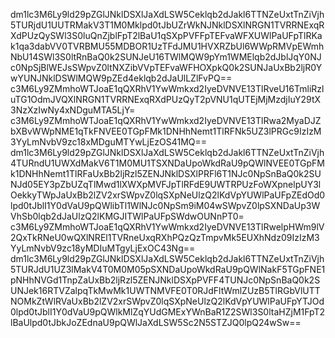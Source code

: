 dm1lc3M6Ly9ld29pZGlJNklDSXlJaXdLSW5Ceklqb2dJakl6TTNZeUxtTnZiVjh5TURjdU1UUTRMakV3T1M0Mklpd0tJbUZrWkNJNklDSXlNRGN1TVRRNExqRXdPUzQySWl3S0luQnZjblFpT2lBaU1qSXpPVFFpTEFvaWFXUWlPaUFpTlRKak1qa3dabVV0TVRBMU55MDBOR1UzTFdJMU1HVXRZbUl6WWpRMVpEWmhNbU14SWl3S0ltRnBaQ0k2SUNJeU16TWlMQW9pYm1WMElqb2dJblJqY0NJc0NpSjBlWEJsSWpvZ0ltNXZibVVpTEFvaWFHOXpkQ0k2SUNJaUxBb2ljR0YwYUNJNklDSWlMQW9pZEd4eklqb2dJaUlLZlFvPQ==
c3M6Ly9ZMmhoWTJoaE1qQXRhV1YwWmkxd2IyeDVNVE13TlRveU16TmliRzluTG1OdmJVQXlNRGN1TVRRNExqRXdPUzQyT2pVNU1qUTEjMjMzdjIuY29tX3NzXzIwNy4xNDguMTA5LjY=
c3M6Ly9ZMmhoWTJoaE1qQXRhV1YwWmkxd2IyeDVNVE13TlRwa2MyaDJZbXBvWWpNME1qTkFNVEE0TGpFMk1DNHhNemt1TlRFNk5UZ3lPRGc9IzIzM3YyLmNvbV9zc18xMDguMTYwLjEzOS41MQ==
dm1lc3M6Ly9ld29pZGlJNklDSXlJaXdLSW5Ceklqb2dJakl6TTNZeUxtTnZiVjh4TURndU1UWXdMakV6T1M0MU1TSXNDaUpoWkdRaU9pQWlNVEE0TGpFMk1DNHhNemt1TlRFaUxBb2ljRzl5ZENJNklDSXlPRFl6T1NJc0NpSnBaQ0k2SUNJd05EY3pZbUZqTlMwd1lXWXpMVFJpTlRFdE9UWTRPUzFoWXpnelpUY3lOekkyTWpJaUxBb2lZV2xrSWpvZ0lqSXpNeUlzQ2lKdVpYUWlPaUFpZEdOd0lpd0tJblI1Y0dVaU9pQWlibTl1WlNJc0NpSm9iM04wSWpvZ0lpSXNDaUp3WVhSb0lqb2dJaUlzQ2lKMGJITWlPaUFpSWdwOUNnPT0=
c3M6Ly9ZMmhoWTJoaE1qQXRhV1YwWmkxd2IyeDVNVE13TlRwelpHWm9lV2QxTkRNeU0wQXlNREl1TVRneUxqRXhPQzQzTmpvMk5EUXhNdz09IzIzM3YyLmNvbV9zc18yMDIuMTgyLjExOC43Ng==
dm1lc3M6Ly9ld29pZGlJNklDSXlJaXdLSW5Ceklqb2dJakl6TTNZeUxtTnZiVjh5TURJdU1UZ3lMakV4T0M0M05pSXNDaUpoWkdRaU9pQWlNakF5TGpFNE1pNHhNVGd1TnpZaUxBb2ljRzl5ZENJNklDSXpPVFF4TUNJc0NpSnBaQ0k2SUNJek16RTVZalpqTkMwMk1UWTNMVFE0T0RJdFltWmlZUzB5TlRGbVlUTTNOMkZtWlRVaUxBb2lZV2xrSWpvZ0lqSXpNeUlzQ2lKdVpYUWlPaUFpYTJOd0lpd0tJblI1Y0dVaU9pQWlkMlZqYUdGMExYWnBaR1Z2SWl3S0ltaHZjM1FpT2lBaUlpd0tJbkJoZEdnaU9pQWlJaXdLSW5Sc2N5STZJQ0lpQ24wSw==
